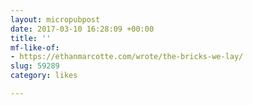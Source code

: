 ```yaml
---
layout: micropubpost
date: 2017-03-10 16:28:09 +00:00
title: ''
mf-like-of:
- https://ethanmarcotte.com/wrote/the-bricks-we-lay/
slug: 59289
category: likes

---
```

